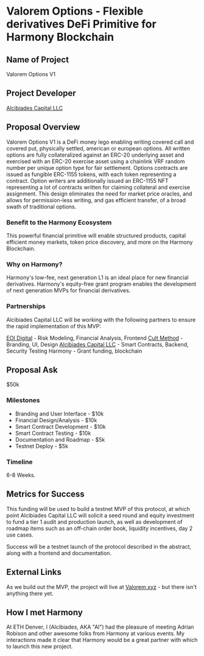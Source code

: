 # Valorem Options - Flexible derivatives DeFi Primitive for Harmony Blockchain

## Name of Project

Valorem Options V1

## Project Developer

[Alcibiades Capital LLC](https://alcibiades.capital/about/)

## Proposal Overview

Valorem Options V1 is a DeFi money lego enabling writing covered call and covered put, physically settled, american or 
european options. All written options are fully collateralized against an ERC-20 underlying asset and exercised with an 
ERC-20 exercise asset using a chainlink VRF random number per unique option type for fair settlement. Options contracts 
are issued as fungible ERC-1155 tokens, with each token representing a contract. Option writers are additionally issued 
an ERC-1155 NFT representing a lot of contracts written for claiming collateral and exercise assignment. This design 
eliminates the need for market price oracles, and allows for permission-less writing, and gas efficient transfer, of
a broad swath of traditional options.

### Benefit to the Harmony Ecosystem

This powerful financial primitive will enable structured products, capital efficient money markets, token price 
discovery, and more on the Harmony Blockchain.

### Why on Harmony?

Harmony's low-fee, next generation L1 is an ideal place for new financial derivatives. Harmony's equity-free grant 
program enables the development of next generation MVPs for financial derivatives.

### Partnerships

Alcibiades Capital LLC will be working with the following partners to ensure the rapid implementation of this MVP:

[EOI Digital](https://transform.eoi.digital/) - Risk Modeling, Financial Analysis, Frontend
[Cult Method](https://cultmethod.com/) - Branding, UI, Design
[Alcibiades Capital LLC](https://alcibiades.capital/consulting/) - Smart Contracts, Backend, Security Testing
Harmony - Grant funding, blockchain

## Proposal Ask

$50k

### Milestones

- Branding and User Interface - $10k
- Financial Design/Analysis - $10k
- Smart Contract Development - $10k
- Smart Contract Testing - $10k
- Documentation and Roadmap - $5k
- Testnet Deploy - $5k

### Timeline

6-8 Weeks.

## Metrics for Success

This funding will be used to build a testnet MVP of this protocol, at which point Alcibiades Capital LLC will solicit a 
seed round and equity investment to fund a tier 1 audit and production launch, as well as development of roadmap items
such as an off-chain order book, liquidity incentives, day 2 use cases.

Success will be a testnet launch of the protocol described in the abstract, along with a frontend and documentation.

## External Links

As we build out the MVP, the project will live at [Valorem.xyz](https://valorem.xyz) - but there isn't anything there 
 yet.

## How I met Harmony

At ETH Denver, I (Alcibiades, AKA "Al") had the pleasure of meeting Adrian Robison and other awesome folks from 
Harmony at various events. My interactions made it clear that Harmony would be a great partner with which to launch 
this new project.




